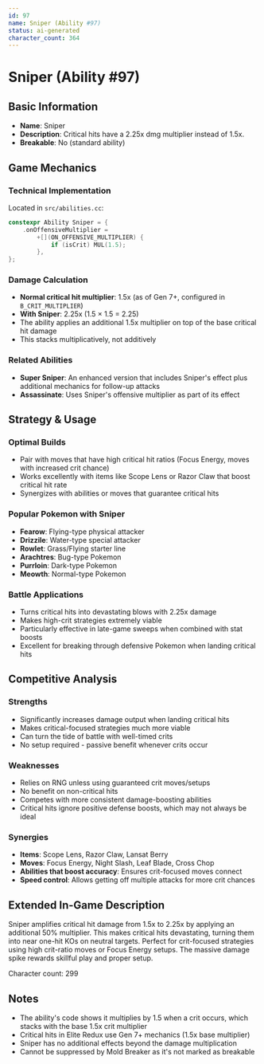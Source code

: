 ```yaml
---
id: 97
name: Sniper (Ability #97)
status: ai-generated
character_count: 364
---
```


# Sniper (Ability #97)

## Basic Information
- **Name**: Sniper
- **Description**: Critical hits have a 2.25x dmg multiplier instead of 1.5x.
- **Breakable**: No (standard ability)

## Game Mechanics

### Technical Implementation
Located in `src/abilities.cc`:
```cpp
constexpr Ability Sniper = {
    .onOffensiveMultiplier =
        +[](ON_OFFENSIVE_MULTIPLIER) {
            if (isCrit) MUL(1.5);
        },
};
```

### Damage Calculation
- **Normal critical hit multiplier**: 1.5x (as of Gen 7+, configured in `B_CRIT_MULTIPLIER`)
- **With Sniper**: 2.25x (1.5 × 1.5 = 2.25)
- The ability applies an additional 1.5x multiplier on top of the base critical hit damage
- This stacks multiplicatively, not additively

### Related Abilities
- **Super Sniper**: An enhanced version that includes Sniper's effect plus additional mechanics for follow-up attacks
- **Assassinate**: Uses Sniper's offensive multiplier as part of its effect

## Strategy & Usage

### Optimal Builds
- Pair with moves that have high critical hit ratios (Focus Energy, moves with increased crit chance)
- Works excellently with items like Scope Lens or Razor Claw that boost critical hit rate
- Synergizes with abilities or moves that guarantee critical hits

### Popular Pokemon with Sniper
- **Fearow**: Flying-type physical attacker
- **Drizzile**: Water-type special attacker  
- **Rowlet**: Grass/Flying starter line
- **Arachtres**: Bug-type Pokemon
- **Purrloin**: Dark-type Pokemon
- **Meowth**: Normal-type Pokemon

### Battle Applications
- Turns critical hits into devastating blows with 2.25x damage
- Makes high-crit strategies extremely viable
- Particularly effective in late-game sweeps when combined with stat boosts
- Excellent for breaking through defensive Pokemon when landing critical hits

## Competitive Analysis

### Strengths
- Significantly increases damage output when landing critical hits
- Makes critical-focused strategies much more viable
- Can turn the tide of battle with well-timed crits
- No setup required - passive benefit whenever crits occur

### Weaknesses  
- Relies on RNG unless using guaranteed crit moves/setups
- No benefit on non-critical hits
- Competes with more consistent damage-boosting abilities
- Critical hits ignore positive defense boosts, which may not always be ideal

### Synergies
- **Items**: Scope Lens, Razor Claw, Lansat Berry
- **Moves**: Focus Energy, Night Slash, Leaf Blade, Cross Chop
- **Abilities that boost accuracy**: Ensures crit-focused moves connect
- **Speed control**: Allows getting off multiple attacks for more crit chances

## Extended In-Game Description
Sniper amplifies critical hit damage from 1.5x to 2.25x by applying an additional 50% multiplier. This makes critical hits devastating, turning them into near one-hit KOs on neutral targets. Perfect for crit-focused strategies using high crit-ratio moves or Focus Energy setups. The massive damage spike rewards skillful play and proper setup.

Character count: 299

## Notes
- The ability's code shows it multiplies by 1.5 when a crit occurs, which stacks with the base 1.5x crit multiplier
- Critical hits in Elite Redux use Gen 7+ mechanics (1.5x base multiplier)
- Sniper has no additional effects beyond the damage multiplication
- Cannot be suppressed by Mold Breaker as it's not marked as breakable